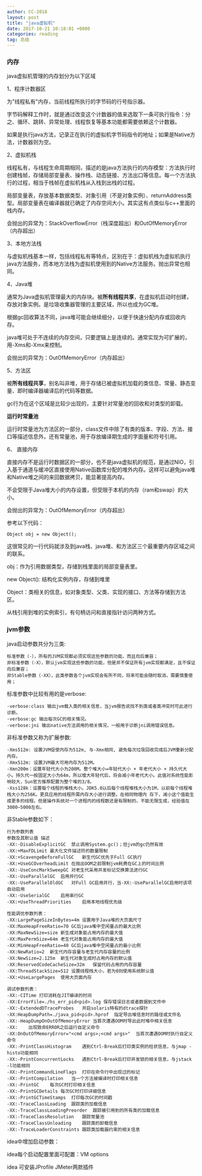 ```yaml
---
author: CC-2018
layout: post
title: "java虚拟机"
date: 2017-10-21 10:18:01 +0800
categories: reading
tag: 总结
---
```


### 内存

java虚拟机管理的内存划分为以下区域

1、程序计数器区

为"线程私有"内存，当前线程所执行的字节码的行号指示器。

字节码解释工作时，就是通过改变这个计数器的值来选取下一条可执行指令：分之、循环、跳转、异常处理、线程恢复等基本功能都需要依赖这个计数器。

如果是执行java方法，记录正在执行的虚拟机字节码指令的地址；如果是Native方法，计数器则为空。

2、虚拟机栈

线程私有，与线程生命周期相同，描述的是java方法执行的内存模型：方法执行时创建栈帧，存储局部变量表、操作栈、动态链接、方法出口等信息。每一个方法执行的过程，相当于栈帧在虚拟机栈从入栈到出栈的过程。

局部变量表，存放基本数据类型、对象引用（不是对象实例）、returnAddress类型。局部变量表在编译器就已确定了内存空间大小。其实这有点类似与c++里面的栈内存。

会抛出的异常为：StackOverflowError（栈深度超出）和OutOfMemoryError（内存超出）

3、本地方法栈

与虚拟机栈基本一样，包括线程私有等特点，区别在于：虚拟机栈为虚拟机执行java方法服务，而本地方法栈为虚拟机使用到的Native方法服务。抛出异常也相同。

4、Java堆

通常为Java虚拟机管理最大的内存块。被**所有线程共享**，在虚拟机启动时创建，存放对象实例。是垃圾收集器管理的主要区域，所以也成为GC堆。

根据gc回收算法不同，java堆可能会继续细分，以便于快速分配内存或回收内存。

java堆可处于不连续的内存空间，只要逻辑上是连续的。通常实现为可扩展的，用-Xms和-Xmx来控制。

会抛出的异常为：OutOfMemoryError（内存超出）

5、方法区

被**所有线程共享**，别名叫非堆，用于存储已被虚拟机加载的类信息、常量、静态变量、即时编译器编译后的代码等数据。

gc行为在这个区域是比较少出现的，主要针对常量池的回收和对类型的卸载。

**运行时常量池**

运行时常量池为方法区的一部分，class文件中除了有类的版本、字段、方法、接口等描述信息外，还有常量池，用于存放编译期生成的字面量和符号引用。

6、 直接内存

直接内存不是运行时数据区的一部分，也不是java虚拟机的规范，是通过NIO，引入基于通道与缓冲区直接使用Native函数库分配的堆外内存。这样可以避免java堆和Native堆之间的来回数据拷贝，能显著提高内存。

不会受限于Java堆大小的内存设置，但受限于本机的内存（ram和swap）的大小。

会抛出的异常为：OutOfMemoryError（内存超出）

参考以下代码：

```
Object obj = new Object();
```
这很常见的一行代码就涉及到java栈、java堆、和方法区三个最重要内存区域之间的联系。

obj：作为引用数据类型，存储到栈里面的局部变量表里。

new Object(): 结构化实例内存，存储到堆里

Object：类相关的信息，如对象类型、父类、实现的接口、方法等存储到方法区。

从栈引用到堆的实例索引，有句柄访问和直接指针访问两种方式。

### jvm参数

java启动参数共分为三类:

```
标准参数（-），所有的JVM实现都必须实现这些参数的功能，而且向后兼容；
非标准参数（-X），默认jvm实现这些参数的功能，但是并不保证所有jvm实现都满足，且不保证向后兼容；
非Stable参数（-XX），此类参数各个jvm实现会有所不同，将来可能会随时取消，需要慎重使用；
```

标准参数中比较有用的是verbose:

```
-verbose:class 输出jvm载入类的相关信息，当jvm报告说找不到类或者类冲突时可此进行诊断。
-verbose:gc 输出每次GC的相关情况。
-verbose:jni 输出native方法调用的相关情况，一般用于诊断jni调用错误信息。
```

非标准参数又称为扩展参数:

```
-Xms512m: 设置JVM促使内存为512m, 与-Xmx相同, 避免每次垃圾回收完成后JVM重新分配内存。
-Xmx512m: 设置JVM最大可用内存为512M。
-Xmn200m：设置年轻代大小为200M。整个堆大小=年轻代大小 + 年老代大小 + 持久代大小。持久代一般固定大小为64m，所以增大年轻代后，将会减小年老代大小。此值对系统性能影响较大，Sun官方推荐配置为整个堆的3/8。
-Xss128k：设置每个线程的堆栈大小。JDK5.0以后每个线程堆栈大小为1M，以前每个线程堆栈大小为256K。更具应用的线程所需内存大小进行调整。在相同物理内 存下，减小这个值能生成更多的线程。但是操作系统对一个进程内的线程数还是有限制的，不能无限生成，经验值在3000~5000左右。
```

非Stable参数如下：

```
行为参数列表
参数及其默认值	描述
-XX:-DisableExplicitGC	禁止调用System.gc()；但jvm的gc仍然有效
-XX:+MaxFDLimit	最大化文件描述符的数量限制
-XX:+ScavengeBeforeFullGC	新生代GC优先于Full GC执行
-XX:+UseGCOverheadLimit	在抛出OOM之前限制jvm耗费在GC上的时间比例
-XX:-UseConcMarkSweepGC	对老生代采用并发标记交换算法进行GC
-XX:-UseParallelGC	启用并行GC
-XX:-UseParallelOldGC	对Full GC启用并行，当-XX:-UseParallelGC启用时该项自动启用
-XX:-UseSerialGC	启用串行GC
-XX:+UseThreadPriorities	启用本地线程优先级

性能调优参数列表：
-XX:LargePageSizeInBytes=4m	设置用于Java堆的大页面尺寸
-XX:MaxHeapFreeRatio=70	GC后java堆中空闲量占的最大比例
-XX:MaxNewSize=size	新生成对象能占用内存的最大值
-XX:MaxPermSize=64m	老生代对象能占用内存的最大值
-XX:MinHeapFreeRatio=40	GC后java堆中空闲量占的最小比例
-XX:NewRatio=2	新生代内存容量与老生代内存容量的比例
-XX:NewSize=2.125m	新生代对象生成时占用内存的默认值
-XX:ReservedCodeCacheSize=32m	保留代码占用的内存容量
-XX:ThreadStackSize=512	设置线程栈大小，若为0则使用系统默认值
-XX:+UseLargePages	使用大页面内存

调试参数列表：
-XX:-CITime	打印消耗在JIT编译的时间
-XX:ErrorFile=./hs_err_pid<pid>.log	保存错误日志或者数据到文件中
-XX:-ExtendedDTraceProbes	开启solaris特有的dtrace探针
-XX:HeapDumpPath=./java_pid<pid>.hprof	指定导出堆信息时的路径或文件名
-XX:-HeapDumpOnOutOfMemoryError	当首次遭遇OOM时导出此时堆中相关信息
-XX:	出现致命ERROR之后运行自定义命令
-XX:OnOutOfMemoryError="<cmd args>;<cmd args>"	当首次遭遇OOM时执行自定义命令
-XX:-PrintClassHistogram	遇到Ctrl-Break后打印类实例的柱状信息，与jmap -histo功能相同
-XX:-PrintConcurrentLocks	遇到Ctrl-Break后打印并发锁的相关信息，与jstack -l功能相同
-XX:-PrintCommandLineFlags	打印在命令行中出现过的标记
-XX:-PrintCompilation	当一个方法被编译时打印相关信息
-XX:-PrintGC	每次GC时打印相关信息
-XX:-PrintGCDetails	每次GC时打印详细信息
-XX:-PrintGCTimeStamps	打印每次GC的时间戳
-XX:-TraceClassLoading	跟踪类的加载信息
-XX:-TraceClassLoadingPreorder	跟踪被引用到的所有类的加载信息
-XX:-TraceClassResolution	跟踪常量池
-XX:-TraceClassUnloading	跟踪类的卸载信息
-XX:-TraceLoaderConstraints	跟踪类加载器约束的相关信息
```

idea中增加启动参数：

idea每个启动配置里面可配置：VM options

idea 可安装JProfile JMeter两款插件
